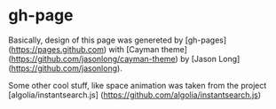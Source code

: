 # gh-page
Basically, design of this page was genereted by [gh-pages] (https://pages.github.com)  with [Cayman theme] (https://github.com/jasonlong/cayman-theme) by [Jason Long] (https://github.com/jasonlong). 

Some other cool stuff, like space animation was taken from the project [algolia/instantsearch.js] (https://github.com/algolia/instantsearch.js)
